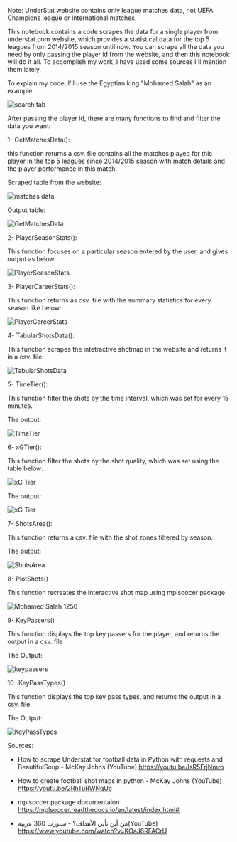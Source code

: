 Note: UnderStat website contains only league matches data, not UEFA Champions league or International matches.

This notebook contains a code scrapes the data for a single player from understat.com website, which provides a statistical data for the top 5 leagues from 2014/2015 season until now. You can scrape all the data you need by only passing the player id from the website, and then this notebook will do it all. To accomplish my work, I have used some sources I'll mention them lately.

To explain my code, I'll use the Egyptian king "Mohamed Salah" as an example:

![search tab](https://user-images.githubusercontent.com/80650976/184650011-dd52a99b-c14c-4246-b68c-b617a6173b8f.PNG)

After passing the player id, there are many functions to find and filter the data you want:

1- GetMatchesData():

 this function returns a csv. file contains all the matches played for this player in the top 5 leagues since 2014/2015 season with match details and the player performance in this match.

Scraped table from the website:

![matches data](https://user-images.githubusercontent.com/80650976/184649440-fec82eae-1a5c-4b33-835b-a17df75fd45f.PNG)

Output table:

![GetMatchesData](https://user-images.githubusercontent.com/80650976/184655271-aaacf896-6675-4e49-9d51-789ce3a70d5e.PNG)

2- PlayerSeasonStats():

This function focuses on a particular season entered by the user, and gives output as below:

![PlayerSeasonStats](https://user-images.githubusercontent.com/80650976/184655798-da90eabb-4e4e-45fe-a870-0648ddd59bbc.PNG)

3- PlayerCareerStats():

This function returns as csv. file with the summary statistics for every season like below:

![PlayerCareerStats](https://user-images.githubusercontent.com/80650976/184656718-8fa51b3d-ca54-43c0-b30d-1be0d1100827.PNG)

4- TabularShotsData():

This function scrapes the intetractive shotmap in the website and returns it in a csv. file:

![TabularShotsData](https://user-images.githubusercontent.com/80650976/184657884-bf8aa007-9e09-49f8-bb16-54285945c4f4.PNG)

5-  TimeTier():

This function filter the shots by the time interval, which was set for every 15 minutes. 

The output:

![TimeTier](https://user-images.githubusercontent.com/80650976/184658406-96ea5033-0923-4243-9ada-93781aef78b6.PNG)

6- xGTier():

This function filter the shots by the shot quality, which was set using the table below:

![xG Tier](https://user-images.githubusercontent.com/80650976/184651631-3151338c-c73d-4ab7-b355-9a644075694d.PNG)

The output:

![xG Tier](https://user-images.githubusercontent.com/80650976/184660645-7805218e-b3ca-405c-be1d-8dc9428ccc90.PNG)

7- ShotsArea():

This function returns a csv. file with the shot zones filtered by season.

The output:

![ShotsArea](https://user-images.githubusercontent.com/80650976/184661402-f8ec0729-1263-490c-8819-d50b6fc8458d.PNG)

8- PlotShots()

This function recreates the interactive shot map using mplsoocer package

![Mohamed Salah 1250](https://user-images.githubusercontent.com/80650976/187049314-74490e67-ba96-402a-94df-bab2d163ba28.jpg)

9- KeyPassers()

This function displays the top key passers for the player, and returns the output in a csv. file

The Output:

![keypassers](https://user-images.githubusercontent.com/80650976/184663075-bf75ff8c-2400-449c-b4ed-a470a77fd0b3.PNG)

10- KeyPassTypes()

This function displays the top key pass types, and returns the output in a csv. file.

The Output:

![KeyPassTypes](https://user-images.githubusercontent.com/80650976/184665108-7ca70ddb-5802-42c3-b80c-56c8fc9aa063.PNG)


Sources:

 * How to scrape Understat for football data in Python with requests and BeautifulSoup - McKay Johns (YouTube)
   https://youtu.be/IsR5FrjNmro
  
 * How to create football shot maps in python - McKay Johns (YouTube)
  https://youtu.be/2RhTuRWNqUc
 
 * mplsoccer package documentaion
  https://mplsoccer.readthedocs.io/en/latest/index.html#
 
 * من أين تأتي الأهداف؟ - سبورت 360 عربية(YouTube)
  https://www.youtube.com/watch?v=KOaJ6RFACrU
